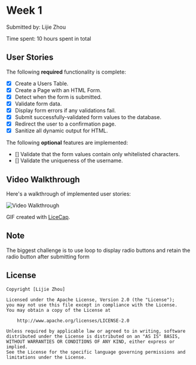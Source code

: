 # Week 1


Submitted by: Lijie Zhou

Time spent: 10 hours spent in total

## User Stories

The following **required** functionality is complete:

* [x] Create a Users Table.
* [x] Create a Page with an HTML Form.
* [x] Detect when the form is submitted.
* [x] Validate form data.
* [x] Display form errors if any validations fail.
* [x] Submit successfully-validated form values to the database.
* [x] Redirect the user to a confirmation page.
* [x] Sanitize all dynamic output for HTML.

The following **optional** features are implemented:
* [] Validate that the form values contain only whitelisted characters.
* [] Validate the uniqueness of the username.


## Video Walkthrough

Here's a walkthrough of implemented user stories:

<img src='http://i.imgur.com/BJdTBAM.gif' title='Video Walkthrough' width='' alt='Video Walkthrough' />

GIF created with [LiceCap](http://www.cockos.com/licecap/).

## Note

The biggest challenge is to use loop to display radio buttons and retain the radio button after submitting form

## License

    Copyright [Lijie Zhou] 

    Licensed under the Apache License, Version 2.0 (the "License");
    you may not use this file except in compliance with the License.
    You may obtain a copy of the License at

        http://www.apache.org/licenses/LICENSE-2.0

    Unless required by applicable law or agreed to in writing, software
    distributed under the License is distributed on an "AS IS" BASIS,
    WITHOUT WARRANTIES OR CONDITIONS OF ANY KIND, either express or implied.
    See the License for the specific language governing permissions and
    limitations under the License.